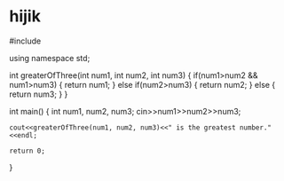 # hijik
#include <iostream>

using namespace std;

int greaterOfThree(int num1, int num2, int num3)
{
    if(num1>num2 && num1>num3)
    {
        return num1;
    }
    else if(num2>num3)
    {
        return num2;
    }
    else
    {
        return num3;
    }
}

int main()
{
    int num1, num2, num3;
    cin>>num1>>num2>>num3;

    cout<<greaterOfThree(num1, num2, num3)<<" is the greatest number."<<endl;

    return 0;
}
